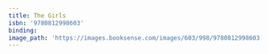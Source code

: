 ```yaml
---
title: The Girls
isbn: '9780812998603'
binding:
image_path: 'https://images.booksense.com/images/603/998/9780812998603.jpg'
---
```



